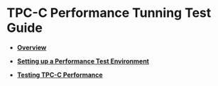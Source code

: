 # TPC-C Performance Tunning Test Guide<a name="EN-US_TOPIC_0289900878"></a>

-   **[Overview](overview-17.md)**  

-   **[Setting up a Performance Test Environment](setting-up-a-performance-test-environment.md)**  

-   **[Testing TPC-C Performance](testing-tpc-c-performance.md)**  


